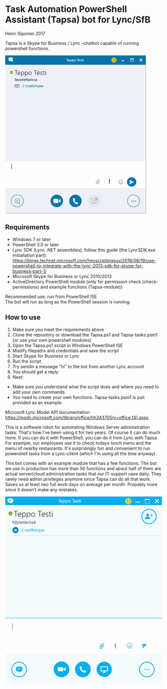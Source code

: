 # Task Automation PowerShell Assistant (Tapsa) bot for Lync/SfB
Henri Siponen 2017

Tapsa is a Skype for Business / Lync -chatbot capable of running powershell functions.

![gif](/gif/lunch.gif)

## Requirements
* Windows 7 or later
* PowerShell 3.0 or later
* Lync SDK (Lync .NET assemblies), follow this guide (the LyncSDK.exe installation part): https://blogs.technet.microsoft.com/heyscriptingguy/2016/08/19/use-powershell-to-integrate-with-the-lync-2013-sdk-for-skype-for-business-part-1/
* Microsoft Skype for Business or Lync 2010/2013
* ActiveDirectory PowerShell module (only for permission check (check-permissions) and example functions (Tapsa-module))

Recommended use: run from PowerShell ISE  
The bot will run as long as the PowerShell session is running.

## How to use
1. Make sure you meet the requirements above
2. Clone the repository or download the Tapsa.ps1 and Tapsa-tasks.psm1 (or use your own powershell modules)
3. Open the Tapsa.ps1 script in Windows PowerShell ISE
4. Modify filepaths and credentials and save the script
7. Start Skype for Business or Lync
8. Run the script
9. Try sendin a message "hi" to the bot from another Lync account
10. You should get a reply
11. Next:
  * Make sure you understand what the script does and where you need to add your own commands.
  * You need to create your own functions. Tapsa-tasks.psm1 is just provided as an example.



Microsoft Lync Model API documentation  
https://msdn.microsoft.com/library/office/hh243705(v=office.14).aspx

This is a software robot for automating Windows Server administration tasks. That's how I've been using it for two years. 
Of course it can do much more. If you can do it with PowerShell, you can do it from Lync with Tapsa. For example, our employees use it to 
check todays lunch menu and the menu of nearby restaurants.
It's surprisingly fun and convenient to run powershell tasks from a Lync-client (which I'm using all the time anyway).

This bot comes with an example module that has a few functions. The bot we use in production has more than 50 functions and about 
half of them are actual server/cloud administration tasks that our IT-support uses daily. They rarely need admin privileges anymore 
since Tapsa can do all that work. Saves us at least two full work days on average per month. Propably more since it doesn't make any mistakes.


![gif](/gif/teppo.gif)